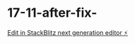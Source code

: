 # 17-11-after-fix-

[Edit in StackBlitz next generation editor ⚡️](https://stackblitz.com/~/github.com/Ai-Nader/17-11-after-fix-)